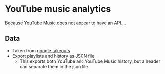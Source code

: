 # YouTube music analytics
Because YouTube Music does not appear to have an API....

## Data
* Taken from [google takeouts](https://takeout.google.com/)
* Export playlists and history as JSON file
	* This exports both YouTube and YouTube Music history, but a header can separate them in the json file
